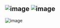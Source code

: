 ![image](https://user-images.githubusercontent.com/57319180/206731741-3dba3731-e8c3-481b-b6d3-c40023625163.png)
![image](https://user-images.githubusercontent.com/57319180/206731795-6d1419df-3b0d-49b7-961f-c0ab586abd77.png)
---------------------------------------------------
![image](https://user-images.githubusercontent.com/57319180/206731901-8ace0402-f021-422a-b9ee-7bf29f6ca45f.png)
